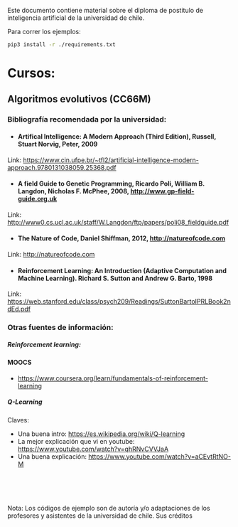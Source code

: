 Este documento contiene material sobre el diploma de postitulo de inteligencia artificial de la universidad de chile.

Para correr los ejemplos:

```bash
pip3 install -r ./requirements.txt
```

 
# Cursos:

## Algoritmos evolutivos (CC66M)

### Bibliografía recomendada por la universidad:

- #### Artifical Intelligence: A Modern Approach (Third Edition), Russell, Stuart Norvig, Peter, 2009
Link: https://www.cin.ufpe.br/~tfl2/artificial-intelligence-modern-approach.9780131038059.25368.pdf

- #### A field Guide to Genetic Programming, Ricardo Poli, William B. Langdon, Nicholas F. McPhee,  2008, http://www.gp-field-guide.org.uk
Link: http://www0.cs.ucl.ac.uk/staff/W.Langdon/ftp/papers/poli08_fieldguide.pdf 

- #### The Nature of Code, Daniel Shiffman, 2012, http://natureofcode.com
Link: http://natureofcode.com

- #### Reinforcement Learning: An Introduction (Adaptive Computation and Machine Learning). Richard S. Sutton and Andrew G. Barto, 1998
Link: https://web.stanford.edu/class/psych209/Readings/SuttonBartoIPRLBook2ndEd.pdf
 
### Otras fuentes de información:

##### Reinforcement learning:
 
#### MOOCS

- https://www.coursera.org/learn/fundamentals-of-reinforcement-learning

##### Q-Learning
Claves:

- Una buena intro: https://es.wikipedia.org/wiki/Q-learning
- La mejor explicación que vi en youtube: https://www.youtube.com/watch?v=qhRNvCVVJaA 
- Una buena explicación: https://www.youtube.com/watch?v=aCEvtRtNO-M

<br>
<br>
<br>
<br>
Nota: Los códigos de ejemplo son de autoría y/o adaptaciones de los profesores y asistentes de la universidad de chile.
Sus créditos
